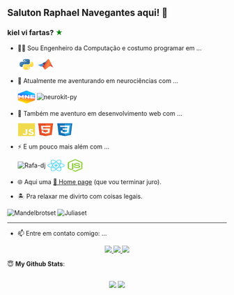 
<!-- <img src="https://instagram.fbel1-1.fna.fbcdn.net/v/t51.2885-15/e35/80001698_727207367765498_5638795091096666953_n.jpg?_nc_ht=instagram.fbel1-1.fna.fbcdn.net&_nc_cat=102&_nc_ohc=SQ-TZ7YLdzgAX-75Il3&tp=1&oh=b32ae499cfe3491f0575842da1af5ce6&oe=60287A41" min-width="200px" max-width="300px" width="250px" align="right" alt="Catioro"> 
  <img style="text-align:right" src="img/pattern2.gif" align="right" min-width="300px" max-width="400px" width="260px" alt="Senoid">
-->

## Saluton Raphael Navegantes aqui! 👋
### kiel vi fartas?  <span style="color:green">★</span> 

<!--
**navegantes/navegantes** is a ✨ _special_ ✨ repository because its `README.md` (this file) appears on your GitHub profile.
-->

- 🧑‍💻 Sou Engenheiro da Computação e costumo programar em ...

  <img align="center" alt="Rafa-py" height="30" width="40" src="https://raw.githubusercontent.com/devicons/devicon/master/icons/python/python-original.svg">
  <img align="center" alt="Rafa-m" height="30" width="40" src="https://raw.githubusercontent.com/devicons/devicon/master/icons/matlab/matlab-original.svg">

- 🧠 Atualmente me aventurando em neurociências com ...

  <img align="center" alt="Rafa-py" height="30" width="40" src="https://raw.githubusercontent.com/mne-tools/mne-python/main/logo/logo_hex.svg">
  <img align="center" alt="neurokit-py" height="30" width="40" src="https://raw.githubusercontent.com/neuropsychology/NeuroKit/master/docs/img/neurokit.png">

- 🌱 Também me aventuro em desenvolvimento web com ...

  <img align="center" alt="Rafa-Js" height="30" width="40" src="https://raw.githubusercontent.com/devicons/devicon/master/icons/javascript/javascript-plain.svg">
  <img align="center" alt="Rafa-HTML" height="30" width="40" src="https://raw.githubusercontent.com/devicons/devicon/master/icons/html5/html5-original.svg">
  <img align="center" alt="Rafa-CSS" height="30" width="40" src="https://raw.githubusercontent.com/devicons/devicon/master/icons/css3/css3-original.svg">
  
- ⚡ E um pouco mais além com ...

  <img align="center" alt="Rafa-dj" height="30" width="30" src="https://static.djangoproject.com/img/icon-touch.e4872c4da341.png">
  <img align="center" alt="Rafa-React" height="30" width="40" src="https://raw.githubusercontent.com/devicons/devicon/master/icons/react/react-original.svg">
  <img align="center" alt="Rafa-Nodejs" height="30" width="40" src="https://raw.githubusercontent.com/devicons/devicon/master/icons/nodejs/nodejs-original.svg">

<ul> <li>🌐 Aqui uma <a href="https://navegantes.vercel.app/">🔗 Home page</a> (que vou terminar juro).</li></ul>

- 🏝 Pra relaxar me divirto com coisas legais. 
<div>
  <img align="center" src="img/mandelbrot.gif" width="300px" alt="Mandelbrotset" />
  <img align="center" src="img/julia_4_viridis.gif" align="center" width="300px" alt="Juliaset" />
</div>

*****

- 📫 Entre em contato comigo: ...

<p align="center">
  <a href="https://t.me/raphaelnavegantes/" alt="Linkedin">
  <img src="https://img.shields.io/badge/Telegram-2CA5E0?style=for-the-badge&logo=telegram&logoColor=white&link=https://t.me/raphaelnavegantes/" />
  </a>
  
  <a href="https://www.linkedin.com/in/navegantes/" alt="Linkedin">
  <img src="https://img.shields.io/badge/Linkedin-0e76a8?style=for-the-badge&logo=Linkedin&logoColor=white&link=https://www.linkedin.com/in/navegantes/" />
  </a>
  
  <a href="https://www.instagram.com/balonno/" alt="Instagram">
  <img src="https://img.shields.io/badge/Instagram-DF0174?style=for-the-badge&logo=instagram&logoColor=white&link=https://www.instagram.com/balonno/" />
  </a>
</p>

<!--- <details open> -->
 <summary> 😇 <b>My Github Stats</b>: </summary>
<br>
<p align = "center">
  <img src = "https://github-readme-stats.vercel.app/api?username=navegantes&show_icons=true&theme=nightowl&line_height=27">
  <img src = "https://github-readme-stats.vercel.app/api/top-langs/?username=navegantes&theme=nightowl&layout=compact&count_private=true&langs_count=6">
</p>
<!--- nightowl react bear tokyonight
 <br>
<p align = "center"><img src="https://wakatime.com/share/@pr2tik1/8332ae94-9ac8-47ed-9d19-2907324fd8b7.svg" alt="Wakatime report" height="300" />
<img src="https://wakatime.com/share/@pr2tik1/706a719b-6843-40f9-b397-151faf9ade2d.svg" alt="Wakatime report" height="300" /></p>  
</details> 
-->


<!--
Here are some ideas to get you started:

- 🔭 I’m currently working on ...
- 🌱 I’m always learning ...
- 🤔 I’m looking for help with ...
- 💬 Ask me about ...
- 😄 Pronouns: ...
- ⚡ Fun fact: ...
- 📫 How to reach me: ...
-->
